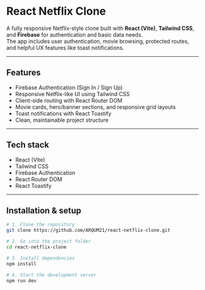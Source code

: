 # React Netflix Clone

A fully responsive Netflix-style clone built with **React (Vite)**, **Tailwind CSS**, and **Firebase** for authentication and basic data needs.  
The app includes user authentication, movie browsing, protected routes, and helpful UX features like toast notifications.

---

## Features
- Firebase Authentication (Sign In / Sign Up)
- Responsive Netflix-like UI using Tailwind CSS
- Client-side routing with React Router DOM
- Movie cards, hero/banner sections, and responsive grid layouts
- Toast notifications with React Toastify
- Clean, maintainable project structure

---

## Tech stack
- React (Vite)
- Tailwind CSS
- Firebase Authentication
- React Router DOM
- React Toastify

---

## Installation & setup

```bash
# 1. Clone the repository
git clone https://github.com/ARQUM21/react-netflix-clone.git

# 2. Go into the project folder
cd react-netflix-clone

# 3. Install dependencies
npm install

# 4. Start the development server
npm run dev
